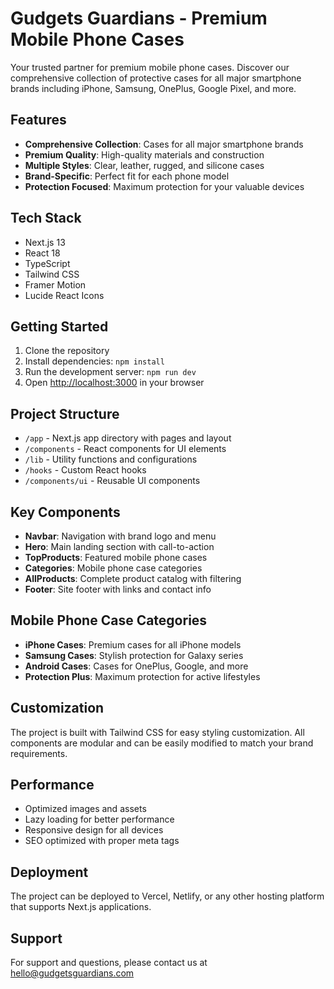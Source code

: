 # Gudgets Guardians - Premium Mobile Phone Cases

Your trusted partner for premium mobile phone cases. Discover our comprehensive collection of protective cases for all major smartphone brands including iPhone, Samsung, OnePlus, Google Pixel, and more.

## Features

- **Comprehensive Collection**: Cases for all major smartphone brands
- **Premium Quality**: High-quality materials and construction
- **Multiple Styles**: Clear, leather, rugged, and silicone cases
- **Brand-Specific**: Perfect fit for each phone model
- **Protection Focused**: Maximum protection for your valuable devices

## Tech Stack

- Next.js 13
- React 18
- TypeScript
- Tailwind CSS
- Framer Motion
- Lucide React Icons

## Getting Started

1. Clone the repository
2. Install dependencies: `npm install`
3. Run the development server: `npm run dev`
4. Open [http://localhost:3000](http://localhost:3000) in your browser

## Project Structure

- `/app` - Next.js app directory with pages and layout
- `/components` - React components for UI elements
- `/lib` - Utility functions and configurations
- `/hooks` - Custom React hooks
- `/components/ui` - Reusable UI components

## Key Components

- **Navbar**: Navigation with brand logo and menu
- **Hero**: Main landing section with call-to-action
- **TopProducts**: Featured mobile phone cases
- **Categories**: Mobile phone case categories
- **AllProducts**: Complete product catalog with filtering
- **Footer**: Site footer with links and contact info

## Mobile Phone Case Categories

- **iPhone Cases**: Premium cases for all iPhone models
- **Samsung Cases**: Stylish protection for Galaxy series
- **Android Cases**: Cases for OnePlus, Google, and more
- **Protection Plus**: Maximum protection for active lifestyles

## Customization

The project is built with Tailwind CSS for easy styling customization. All components are modular and can be easily modified to match your brand requirements.

## Performance

- Optimized images and assets
- Lazy loading for better performance
- Responsive design for all devices
- SEO optimized with proper meta tags

## Deployment

The project can be deployed to Vercel, Netlify, or any other hosting platform that supports Next.js applications.

## Support

For support and questions, please contact us at hello@gudgetsguardians.com
